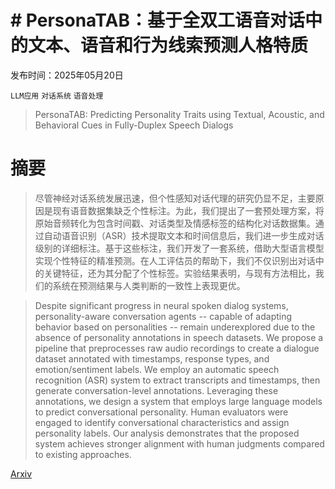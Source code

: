 # # PersonaTAB：基于全双工语音对话中的文本、语音和行为线索预测人格特质

发布时间：2025年05月20日

`LLM应用` `对话系统` `语音处理`

> PersonaTAB: Predicting Personality Traits using Textual, Acoustic, and Behavioral Cues in Fully-Duplex Speech Dialogs

# 摘要

> 尽管神经对话系统发展迅速，但个性感知对话代理的研究仍显不足，主要原因是现有语音数据集缺乏个性标注。为此，我们提出了一套预处理方案，将原始音频转化为包含时间戳、对话类型及情感标签的结构化对话数据集。通过自动语音识别（ASR）技术提取文本和时间信息后，我们进一步生成对话级别的详细标注。基于这些标注，我们开发了一套系统，借助大型语言模型实现个性特征的精准预测。在人工评估员的帮助下，我们不仅识别出对话中的关键特征，还为其分配了个性标签。实验结果表明，与现有方法相比，我们的系统在预测结果与人类判断的一致性上表现更优。

> Despite significant progress in neural spoken dialog systems, personality-aware conversation agents -- capable of adapting behavior based on personalities -- remain underexplored due to the absence of personality annotations in speech datasets. We propose a pipeline that preprocesses raw audio recordings to create a dialogue dataset annotated with timestamps, response types, and emotion/sentiment labels. We employ an automatic speech recognition (ASR) system to extract transcripts and timestamps, then generate conversation-level annotations. Leveraging these annotations, we design a system that employs large language models to predict conversational personality. Human evaluators were engaged to identify conversational characteristics and assign personality labels. Our analysis demonstrates that the proposed system achieves stronger alignment with human judgments compared to existing approaches.

[Arxiv](https://arxiv.org/abs/2505.14356)